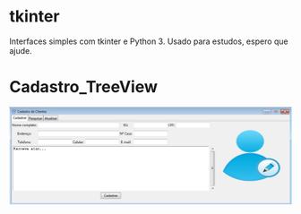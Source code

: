 # tkinter
Interfaces simples com tkinter e Python 3.
Usado para estudos, espero que ajude.

# Cadastro_TreeView
![Alt Text](https://github.com/JonathanGalk/tkinter/blob/master/imagens/01.jpg)

